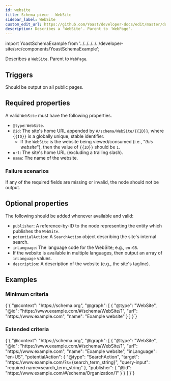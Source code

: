 ```yaml
---
id: website
title: Schema piece - WebSite
sidebar_label: WebSite
custom_edit_url: https://github.com/Yoast/developer-docs/edit/master/docs/features/schema/pieces/website.md
description: Describes a 'WebSite'. Parent to 'WebPage'.
---
```

import YoastSchemaExample from '../../../../../developer-site/src/components/YoastSchemaExample';

Describes a `WebSite`. Parent to `WebPage`.

## Triggers
Should be output on all public pages.

## Required properties
A valid `WebSite` must have the following properties.

* `@type`: `WebSite`.
* `@id`: The site's home URL appended by `#/schema/WebSite/{{ID}}`, where `{{ID}}` is a globally unique, stable identifier.
  * If the `WebSite` is the website being viewed/consumed (i.e., "*this website*"), then the value of `{{ID}}` should be `1`.
* `url`: The site's home URL (excluding a trailing slash).
* `name`: The name of the website.

### Failure scenarios
If any of the required fields are missing or invalid, the node should not be output.

## Optional properties
The following should be added whenever available and valid:

* `publisher`: A reference-by-ID to the node representing the entity which publishes the `WebSite`.
* `potentialAction`: A `SearchAction` object describing the site's internal search.
* `inLanguage`: The language code for the WebSite; e.g., `en-GB`.
 * If the website is available in multiple languages, then output an array of `inLanguage` values.
* `description`: A description of the website (e.g., the site's tagline).

## Examples

### Minimum criteria

<YoastSchemaExample>
{`{
      "@context": "https://schema.org",
      "@graph": [
          {
              "@type": "WebSite",
              "@id": "https://www.example.com/#/schema/WebSite/1",
              "url": "https://www.example.com",
              "name": "Example website"
          }
      ]
  }`}
</YoastSchemaExample>

### Extended criteria

<YoastSchemaExample>
{`{
      "@context": "https://schema.org",
      "@graph": [
          {
              "@type": "WebSite",
              "@id": "https://www.example.com/#/schema/WebSite/1",
              "url": "https://www.example.com",
              "name": "Example website",
              "inLanguage": "en-US",
              "potentialAction": {
                  "@type": "SearchAction",
                  "target": "https://www.example.com/?s={search_term_string}",
                  "query-input": "required name=search_term_string"
              },
              "publisher": {
                  "@id": "https://www.example.com/#/schema/Organization/1"
              }
          }
      ]
  }`}
</YoastSchemaExample>
